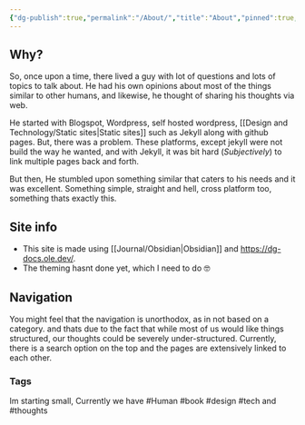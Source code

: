 ```yaml
---
{"dg-publish":true,"permalink":"/About/","title":"About","pinned":true,"noteIcon":"4","created":"2023-12-08T12:34:23.733+05:30","updated":"2023-12-08T14:04:16.677+05:30"}
---
```


## Why?
So, once upon a time, there lived a guy with lot of questions and lots of topics to talk about. He had his own opinions about most of the things similar to other humans, and likewise, he thought of sharing his thoughts via web.

He started with Blogspot, Wordpress, self hosted wordpress, [[Design and Technology/Static sites\|Static sites]] such as Jekyll along with github pages. But, there was a problem. These platforms, except jekyll were not build the way he wanted, and with Jekyll, it was bit hard (*Subjectively*) to link multiple pages back and forth.

But then, He stumbled upon something similar that caters to his needs and it was excellent. Something simple, straight and hell, cross platform too, something thats exactly this.

## Site info
- This site is made using [[Journal/Obsidian\|Obsidian]] and https://dg-docs.ole.dev/. 
- The theming hasnt done yet, which I need to do 🤓

## Navigation
You might feel that the navigation is unorthodox, as in not based on a category. and thats due to the fact that while most of us would like things structured, our thoughts could be severely under-structured. Currently, there is a search option on the top and the pages are extensively linked to each other. 

### Tags 
Im starting small, Currently we have #Human #book #design #tech and #thoughts